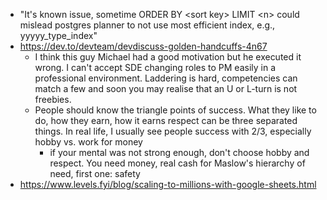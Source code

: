 - "It's known issue, sometime ORDER BY \<sort key> LIMIT \<n> could mislead postgres planner to not use most efficient index, e.g., yyyyy_type_index"
- https://dev.to/devteam/devdiscuss-golden-handcuffs-4n67
	- I think this guy Michael had a good motivation but he executed it wrong. I can't accept SDE changing roles to PM easily in a professional environment. Laddering is hard, competencies can match a few and soon you may realise that an U or L-turn is not freebies.
	- People should know the triangle points of success. What they like to do, how they earn, how it earns respect can be three separated things. In real life, I usually see people success with 2/3, especially hobby vs. work for money
		- if your mental was not strong enough, don't choose hobby and respect. You need money, real cash for Maslow's hierarchy of need, first one: safety
- https://www.levels.fyi/blog/scaling-to-millions-with-google-sheets.html